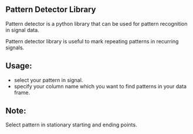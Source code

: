 ## Pattern Detector Library

Pattern detector is a python library that can be used for pattern recognition in signal data.

Pattern detector library is useful to mark repeating patterns in recurring signals.

## Usage:
- select your pattern in signal.
- specify your column name which you want to find patterns in your data frame.

## Note:
Select pattern in stationary starting and ending points. 


